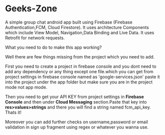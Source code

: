 # Geeks-Zone
A simple group chat android app built using Firebase (Firebase Authentication,FCM, Cloud Firestore). It uses architecture Components which include View Model, Navigation,Data Binding and Live Data. It uses Retrofit for network requests.

What you need to do to make this app working?

Well there are few things missing from the project which you need to add.

First you need to create a project in firebase console and you dont need to add any dependency or any thing except one file.which you can get from project settings in firebase console named as 'google-services.json' paste it into the project under the app folder but make sure you are in the project mode not app mode.

Then you need to get your API KEY from project settings in <b>Firebase Console</b> and then under <b>Cloud Messaging</b> section.Paste that key into <b>res>values>strings</b> and there you will find a string named fcm_api_key.
Thats it!

Moreover you can add further checks on username,password or email validation in sign up fragment using regex or whatever you wanna use.
